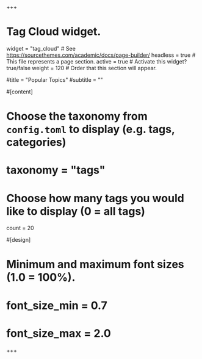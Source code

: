 +++
# Tag Cloud widget.
widget = "tag_cloud"  # See https://sourcethemes.com/academic/docs/page-builder/
headless = true  # This file represents a page section.
active = true  # Activate this widget? true/false
weight = 120  # Order that this section will appear.

#title = "Popular Topics"
#subtitle = ""

#[content]
  # Choose the taxonomy from `config.toml` to display (e.g. tags, categories)
 # taxonomy = "tags"
  
  # Choose how many tags you would like to display (0 = all tags)
  count = 20

#[design]
  # Minimum and maximum font sizes (1.0 = 100%).
#  font_size_min = 0.7
 # font_size_max = 2.0
+++
